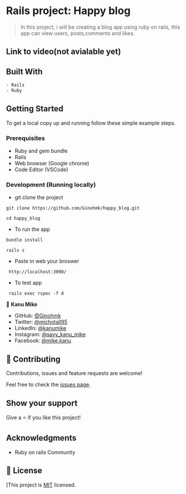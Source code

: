 # Rails project: Happy blog

> In this project, i will be creating a blog app using ruby on rails, this app can view users, posts,comments and likes.

## Link to video(not avialable yet)

## Built With

```bash
- Rails
- Ruby
```

## Getting Started

To get a local copy up and running follow these simple example steps.

### Prerequisites

- Ruby and gem bundle
- Rails
- Web browser (Google chrome)
- Code Editor (VSCode)

### Development (Running locally)

- git clone the project

```
git clone https://github.com/Ginohmk/happy_blog.git
```

```
cd happy_blog
```

- To run the app

```
bundle install
```

```
rails s
```

- Paste in web your broswer

```
 http://localhost:3000/
```

- To test app

```
 rails exec rspec -f d
```

👤 **Kanu Mike**

- GitHub: [@Ginohmk](https://github.com/Ginohmk)
- Twitter: [@michotall95](https://www.twitter.com/michotall95)
- LinkedIn: [@kanumike](https://www.linkedin.com/in/kanu-mike-497119211/)
- Instagram: [@savy_kanu_mike](https/instagram.com/savy_kanu_mike)
- Facebook: [@mike.kanu](https://www.facebook.com/mike.kanu)

## 🤝 Contributing

Contributions, issues and feature requests are welcome!

Feel free to check the [issues page](https://github.com/Ginohmk/happy_blog/issues).

## Show your support

Give a ⭐️ if you like this project!

## Acknowledgments

- Ruby on rails Community

## 📝 License

[This project is [MIT](https://github.com/Ginohmk/happy_blog/blob/dev/LICENSE) licensed.
